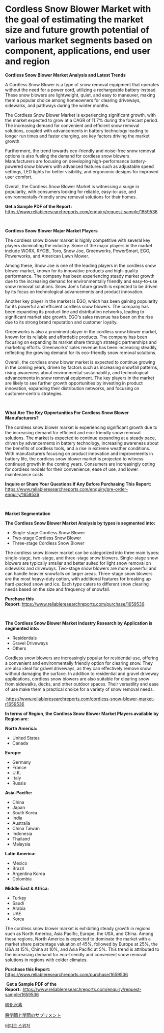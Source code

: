<p><h1>Cordless Snow Blower Market with the goal of estimating the market size and future growth potential of various market segments based on component, applications, end user and region</h1></p><p><strong>Cordless Snow Blower Market Analysis and Latest Trends</strong></p>
<p><p>A Cordless Snow Blower is a type of snow removal equipment that operates without the need for a power cord, utilizing a rechargeable battery instead. These snow blowers are lightweight, quiet, and easy to maneuver, making them a popular choice among homeowners for clearing driveways, sidewalks, and pathways during the winter months.</p><p>The Cordless Snow Blower Market is experiencing significant growth, with the market expected to grow at a CAGR of 11.7% during the forecast period. The increasing demand for convenient and efficient snow removal solutions, coupled with advancements in battery technology leading to longer run times and faster charging, are key factors driving the market growth.</p><p>Furthermore, the trend towards eco-friendly and noise-free snow removal options is also fueling the demand for cordless snow blowers. Manufacturers are focusing on developing high-performance battery-powered snow blowers with advanced features such as adjustable speed settings, LED lights for better visibility, and ergonomic designs for improved user comfort.</p><p>Overall, the Cordless Snow Blower Market is witnessing a surge in popularity, with consumers looking for reliable, easy-to-use, and environmentally-friendly snow removal solutions for their homes.</p></p>
<p><strong>Get a Sample PDF of the Report:&nbsp;</strong> <a href="https://www.reliableresearchreports.com/enquiry/request-sample/1659536">https://www.reliableresearchreports.com/enquiry/request-sample/1659536</a></p>
<p>&nbsp;</p>
<p><strong>Cordless Snow Blower Major Market Players</strong></p>
<p><p>The cordless snow blower market is highly competitive with several key players dominating the industry. Some of the major players in the market include WORX, RYOBI, Toro, Snow Joe, Greenworks, PowerSmart, EGO, Powerworks, and American Lawn Mower.</p><p>Among these, Snow Joe is one of the leading players in the cordless snow blower market, known for its innovative products and high-quality performance. The company has been experiencing steady market growth due to the increasing demand for environmentally friendly and easy-to-use snow removal solutions. Snow Joe's future growth is expected to be driven by its focus on technological advancements and product innovation.</p><p>Another key player in the market is EGO, which has been gaining popularity for its powerful and efficient cordless snow blowers. The company has been expanding its product line and distribution networks, leading to significant market size growth. EGO's sales revenue has been on the rise due to its strong brand reputation and customer loyalty.</p><p>Greenworks is also a prominent player in the cordless snow blower market, known for its reliable and affordable products. The company has been focusing on expanding its market share through strategic partnerships and marketing efforts. Greenworks' sales revenue has been increasing steadily, reflecting the growing demand for its eco-friendly snow removal solutions.</p><p>Overall, the cordless snow blower market is expected to continue growing in the coming years, driven by factors such as increasing snowfall patterns, rising awareness about environmental sustainability, and technological advancements in snow removal equipment. The key players in the market are likely to see further growth opportunities by investing in product innovation, expanding their distribution networks, and focusing on customer-centric strategies.</p></p>
<p>&nbsp;</p>
<p><strong>What Are The Key Opportunities For Cordless Snow Blower Manufacturers?</strong></p>
<p><p>The cordless snow blower market is experiencing significant growth due to the increasing demand for efficient and eco-friendly snow removal solutions. The market is expected to continue expanding at a steady pace, driven by advancements in battery technology, increasing awareness about the benefits of cordless tools, and a rise in extreme weather conditions. With manufacturers focusing on product innovation and improvements in battery life, the cordless snow blower market is projected to witness continued growth in the coming years. Consumers are increasingly opting for cordless models for their convenience, ease of use, and lower maintenance costs.</p></p>
<p><strong>Inquire or Share Your Questions If Any Before Purchasing This Report:</strong> <a href="https://www.reliableresearchreports.com/enquiry/pre-order-enquiry/1659536">https://www.reliableresearchreports.com/enquiry/pre-order-enquiry/1659536</a></p>
<p>&nbsp;</p>
<p><strong>Market Segmentation</strong></p>
<p><strong>The Cordless Snow Blower Market Analysis by types is segmented into:</strong></p>
<p><ul><li>Single-stage Cordless Snow Blower</li><li>Two-stage Cordless Snow Blower</li><li>Three-stage Cordless Snow Blower</li></ul></p>
<p><p>The cordless snow blower market can be categorized into three main types: single-stage, two-stage, and three-stage snow blowers. Single-stage snow blowers are typically smaller and better suited for light snow removal on sidewalks and driveways. Two-stage snow blowers are more powerful and can handle heavier snowfalls on larger areas. Three-stage snow blowers are the most heavy-duty option, with additional features for breaking up hard-packed snow and ice. Each type caters to different snow clearing needs based on the size and frequency of snowfall.</p></p>
<p><strong>Purchase this Report:&nbsp;</strong><a href="https://www.reliableresearchreports.com/purchase/1659536">https://www.reliableresearchreports.com/purchase/1659536</a></p>
<p>&nbsp;</p>
<p><strong>The Cordless Snow Blower Market Industry Research by Application is segmented into:</strong></p>
<p><ul><li>Residentials</li><li>Gravel Driveways</li><li>Others</li></ul></p>
<p><p>Cordless snow blowers are increasingly popular for residential use, offering a convenient and environmentally friendly option for clearing snow. They are also ideal for gravel driveways, as they can effectively remove snow without damaging the surface. In addition to residential and gravel driveway applications, cordless snow blowers are also suitable for clearing snow from sidewalks, decks, and other outdoor spaces. Their versatility and ease of use make them a practical choice for a variety of snow removal needs.</p></p>
<p><a href="https://www.reliableresearchreports.com/cordless-snow-blower-market-r1659536">&nbsp;https://www.reliableresearchreports.com/cordless-snow-blower-market-r1659536</a></p>
<p><strong>In terms of Region, the Cordless Snow Blower Market Players available by Region are:</strong></p>
<p>
    <p> <strong> North America: </strong>
        <ul>
            <li>United States</li>
            <li>Canada</li>
        </ul>
        </p> 
    <p> <strong> Europe: </strong>
        <ul>
            <li>Germany</li>
            <li>France</li>
            <li>U.K.</li>
            <li>Italy</li>
            <li>Russia</li>
        </ul>
        </p> 
    <p> <strong> Asia-Pacific: </strong>
        <ul>
            <li>China</li>
            <li>Japan</li>
            <li>South Korea</li>
            <li>India</li>
            <li>Australia</li>
            <li>China Taiwan</li>
            <li>Indonesia</li>
            <li>Thailand</li>
            <li>Malaysia</li>
        </ul>
        </p> 
    <p> <strong> Latin America: </strong>
        <ul>
            <li>Mexico</li>
            <li>Brazil</li>
            <li>Argentina Korea</li>
            <li>Colombia</li>
        </ul>
        </p> 
    <p> <strong> Middle East & Africa: </strong>
        <ul>
            <li>Turkey</li>
            <li>Saudi</li>
            <li>Arabia</li>
            <li>UAE</li>
            <li>Korea</li>
        </ul>
    </p>
    </p>
<p><p>The cordless snow blower market is exhibiting steady growth in regions such as North America, Asia Pacific, Europe, the USA, and China. Among these regions, North America is expected to dominate the market with a market share percentage valuation of 45%, followed by Europe at 25%, the USA at 15%, China at 10%, and Asia Pacific at 5%. This trend is attributed to the increasing demand for eco-friendly and convenient snow removal solutions in regions with colder climates.</p></p>
<p><strong>Purchase this Report: </strong><a href="https://www.reliableresearchreports.com/purchase/1659536">https://www.reliableresearchreports.com/purchase/1659536</a></p>
<p>&nbsp;<strong>Get a Sample PDF of the Report:&nbsp;&nbsp;</strong><a href="https://www.reliableresearchreports.com/enquiry/request-sample/1659536">https://www.reliableresearchreports.com/enquiry/request-sample/1659536</a></p>
<p><strong></strong></p>
<p><p><a href="https://medium.com/@queenlitle19361/%E6%B0%B4%E7%B4%A0%E7%A1%AB%E5%8C%96%E7%89%A9%E5%B8%82%E5%A0%B4%E8%A6%8F%E6%A8%A1%E3%81%AF-%E3%82%B0%E3%83%AD%E3%83%BC%E3%83%90%E3%83%AB%E7%94%A3%E6%A5%AD%E3%81%AB%E3%81%8A%E3%81%91%E3%82%8B%E6%9C%80%E9%81%A9%E3%81%AA%E3%83%9E%E3%83%BC%E3%82%B1%E3%83%86%E3%82%A3%E3%83%B3%E3%82%B0%E3%83%81%E3%83%A3%E3%83%8D%E3%83%AB%E3%82%92%E6%98%8E%E3%82%89%E3%81%8B%E3%81%AB%E3%81%97%E3%81%BE%E3%81%99-49ed6f943e17">硫化水素</a></p><p><a href="https://medium.com/@kelscdowell78456/%E3%83%92%E3%83%83%E3%83%97%E3%81%A8%E9%96%A2%E7%AF%80%E3%82%B5%E3%83%97%E3%83%AA%E3%83%A1%E3%83%B3%E3%83%88%E5%B8%82%E5%A0%B4%E3%81%AE%E5%B1%95%E6%9C%9B-%E6%A5%AD%E7%95%8C%E6%A6%82%E8%A6%81%E3%81%A8%E4%BA%88%E6%B8%AC-2024%E5%B9%B4%E3%81%8B%E3%82%892031%E5%B9%B4-444fe819ef95">股関節と関節のサプリメント</a></p><p><a href="https://medium.com/@monserratemohr/%EB%B9%84%EB%94%94%EC%98%A4-%EC%8A%A4%EC%9C%84%EC%B2%98-%EC%8B%9C%EC%9E%A5-%EC%A1%B0%EC%82%AC-%EB%B3%B4%EA%B3%A0%EC%84%9C-%EA%B7%B8-%EC%97%AD%EC%82%AC%EC%99%80-2024%EB%85%84%EB%B6%80%ED%84%B0-2031%EB%85%84%EA%B9%8C%EC%A7%80%EC%9D%98-%EC%98%88%EC%B8%A1-8bb2dfae8b8a">비디오 스위처</a></p></p>